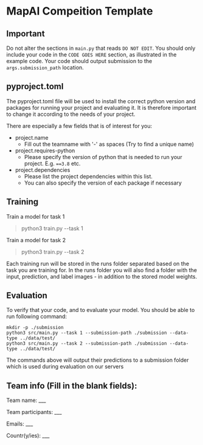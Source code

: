 # MapAI Compeition Template


## Important
Do not alter the sections in `main.py` that reads `DO NOT EDIT`. You should only include your code in the `CODE GOES HERE` section, as illustrated in the example code.
Your code should output submission to the `args.submission_path` location.

## pyproject.toml

The pyproject.toml file will be used to install the correct python version and packages
for running your project and evaluating it. It is therefore important to change it according
to the needs of your project.

There are especially a few fields that is of interest for you:

* project.name
  * Fill out the teamname with '-' as spaces (Try to find a unique name)
* project.requires-python
  * Please specify the version of python that is needed
    to run your project. E.g. `==3.8` etc.
* project.dependencies
  * Please list the project dependencies within this list.
  * You can also specify the version of each package if necessary

## Training

Train a model for task 1
> python3 train.py --task 1

Train a model for task 2
> python3 train.py --task 2

Each training run will be stored in the runs folder separated based on the task you are
training for. In the runs folder you will also find a folder with the input, prediction,
and label images - in addition to the stored model weights.

## Evaluation
To verify that your code, and to evaluate your model. You should be able to run following command:

```
mkdir -p ./submission
python3 src/main.py --task 1 --submission-path ./submission --data-type ../data/test/
python3 src/main.py --task 2 --submission-path ./submission --data-type ../data/test/
```

The commands above will output their predictions to a submission folder
which is used during evaluation on our servers

## Team info (Fill in the blank fields):

Team name: ___

Team participants:  ___

Emails: ___

Countr(y/ies): ___
